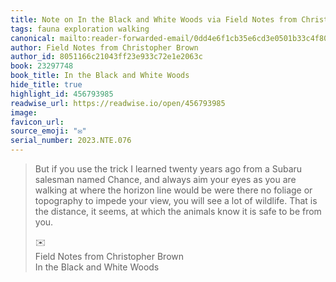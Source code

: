 ```yaml
---
title: Note on In the Black and White Woods via Field Notes from Christopher Brown
tags: fauna exploration walking
canonical: mailto:reader-forwarded-email/0dd4e6f1cb35e6cd3e0501b33c4f801a
author: Field Notes from Christopher Brown
author_id: 8051166c21043ff23e933c72e1e2063c
book: 23297748
book_title: In the Black and White Woods
hide_title: true
highlight_id: 456793985
readwise_url: https://readwise.io/open/456793985
image:
favicon_url:
source_emoji: "✉️"
serial_number: 2023.NTE.076
---
```

> But if you use the trick I learned twenty years ago from a Subaru salesman named Chance, and always aim your eyes as you are walking at where the horizon line would be were there no foliage or topography to impede your view, you will see a lot of wildlife. That is the distance, it seems, at which the animals know it is safe to be from you.
> <div class="quoteback-footer"><div class="quoteback-avatar"><span class="mini-emoji"> ✉️</span></div><div class="quoteback-metadata"><div class="metadata-inner"><span style="display:none">FROM:</span><div aria-label="Field Notes from Christopher Brown" class="quoteback-author"> Field Notes from Christopher Brown</div><div aria-label="In the Black and White Woods" class="quoteback-title"> In the Black and White Woods</div></div></div></div>